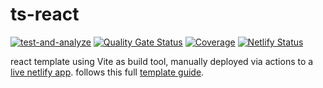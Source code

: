 # ts-react

[![test-and-analyze](https://github.com/mkvlrn/ts-react/actions/workflows/test-and-analyze.yml/badge.svg)](https://github.com/mkvlrn/ts-react/actions/workflows/test-and-analyze.yml) [![Quality Gate Status](https://sonarcloud.io/api/project_badges/measure?project=mkvlrn_ts-react&metric=alert_status)](https://sonarcloud.io/summary/overall?id=mkvlrn_ts-react) [![Coverage](https://sonarcloud.io/api/project_badges/measure?project=mkvlrn_ts-react&metric=coverage)](https://sonarcloud.io/summary/overall?id=mkvlrn_ts-react) [![Netlify Status](https://api.netlify.com/api/v1/badges/6742614e-2ecc-45db-8c24-33d3ef256571/deploy-status)](https://app.netlify.com/sites/react-typescript-template-mkvlrn/deploys)

react template using Vite as build tool, manually deployed via actions to a [live netlify app](https://react-typescript-template-mkvlrn.netlify.app/). follows this full [template guide](https://github.com/mkvlrn/typescript-templates).

